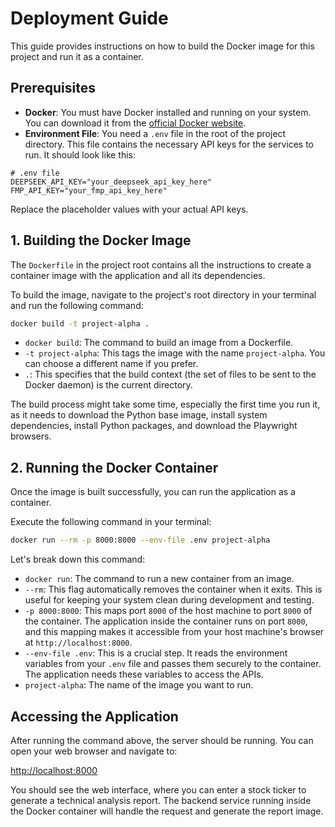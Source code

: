 # Deployment Guide

This guide provides instructions on how to build the Docker image for this project and run it as a container.

## Prerequisites

- **Docker**: You must have Docker installed and running on your system. You can download it from the [official Docker website](https://www.docker.com/get-started).
- **Environment File**: You need a `.env` file in the root of the project directory. This file contains the necessary API keys for the services to run. It should look like this:

```plaintext
# .env file
DEEPSEEK_API_KEY="your_deepseek_api_key_here"
FMP_API_KEY="your_fmp_api_key_here"
```

Replace the placeholder values with your actual API keys.

## 1. Building the Docker Image

The `Dockerfile` in the project root contains all the instructions to create a container image with the application and all its dependencies.

To build the image, navigate to the project's root directory in your terminal and run the following command:

```bash
docker build -t project-alpha .
```

- `docker build`: The command to build an image from a Dockerfile.
- `-t project-alpha`: This tags the image with the name `project-alpha`. You can choose a different name if you prefer.
- `.`: This specifies that the build context (the set of files to be sent to the Docker daemon) is the current directory.

The build process might take some time, especially the first time you run it, as it needs to download the Python base image, install system dependencies, install Python packages, and download the Playwright browsers.

## 2. Running the Docker Container

Once the image is built successfully, you can run the application as a container.

Execute the following command in your terminal:

```bash
docker run --rm -p 8000:8000 --env-file .env project-alpha
```

Let's break down this command:
- `docker run`: The command to run a new container from an image.
- `--rm`: This flag automatically removes the container when it exits. This is useful for keeping your system clean during development and testing.
- `-p 8000:8000`: This maps port `8000` of the host machine to port `8000` of the container. The application inside the container runs on port `8000`, and this mapping makes it accessible from your host machine's browser at `http://localhost:8000`.
- `--env-file .env`: This is a crucial step. It reads the environment variables from your `.env` file and passes them securely to the container. The application needs these variables to access the APIs.
- `project-alpha`: The name of the image you want to run.

## Accessing the Application

After running the command above, the server should be running. You can open your web browser and navigate to:

[http://localhost:8000](http://localhost:8000)

You should see the web interface, where you can enter a stock ticker to generate a technical analysis report. The backend service running inside the Docker container will handle the request and generate the report image. 